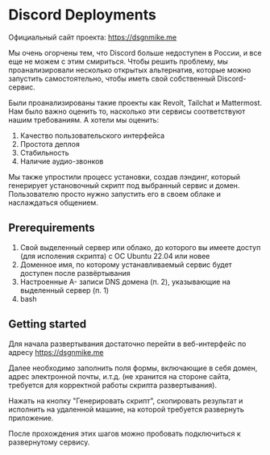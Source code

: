 # Discord Deployments

Официальный сайт проекта: https://dsgnmike.me

Мы очень огорчены тем, что Discord больше недоступен в России, и все еще не можем с этим смириться. 
Чтобы решить проблему, мы проанализировали несколько открытых альтернатив, которые можно запустить 
самостоятельно, чтобы иметь свой собственный Discord-сервис. 

Были проанализированы такие проекты как Revolt, Tailchat и Mattermost. 
Нам было важно оценить то, насколько эти сервисы соответствуют нашим требованиям.
А хотели мы оценить:

1. Качество пользовательского интерфейса
2. Простота деплоя
3. Стабильность
4. Наличие аудио-звонков

Мы также упростили процесс установки, создав лэндинг, который генерирует установочный скрипт под выбранный сервис и домен. 
Пользователю просто нужно запустить его в своем облаке и наслаждаться общением. 

## Prerequirements

1. Свой выделенный сервер или облако, до которого вы имеете доступ (для исполения скрипта) с ОС Ubuntu 22.04 или новее
2. Доменное имя, по которому устанавливаемый сервис будет доступен после развёртывания
3. Настроенные A- записи DNS домена (п. 2), указывающие на выделенный сервер (п. 1)
4. bash

## Getting started

Для начала развертывания достаточно перейти в веб-интерфейс по адресу https://dsgnmike.me

Далее необходимо заполнить поля формы, включающие в себя домен, адрес электронной почты, и.т.д. (не хранится на стороне сайта, требуется для корректной работы скрипта развертывания).

Нажать на кнопку "Генерировать скрипт", скопировать результат и исполнить на удаленной машине, на которой требуется развернуть приложение.

После прохождения этих шагов можно пробовать подключиться к развернутому сервису.
